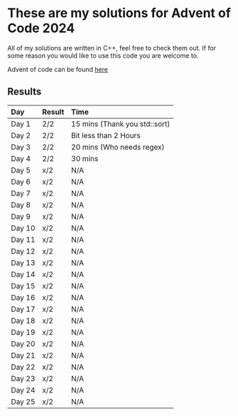 # These are my solutions for Advent of Code 2024

All of my solutions are written in C++, feel free to check them out. If for some reason you would like to use this code you are welcome to.

Advent of code can be found [here](https://adventofcode.com/2024/about)

## Results

| Day | Result | Time |
| :--- | :--- | :--- |
| Day 1 | 2/2 | 15 mins (Thank you std::sort) |
| Day 2 | 2/2 | Bit less than 2 Hours |
| Day 3 | 2/2 | 20 mins (Who needs regex) |
| Day 4 | 2/2 | 30 mins |
| Day 5 | x/2 | N/A |
| Day 6 | x/2 | N/A |
| Day 7 | x/2 | N/A |
| Day 8 | x/2 | N/A |
| Day 9 | x/2 | N/A |
| Day 10 | x/2 | N/A |
| Day 11 | x/2 | N/A |
| Day 12 | x/2 | N/A |
| Day 13 | x/2 | N/A |
| Day 14 | x/2 | N/A |
| Day 15 | x/2 | N/A |
| Day 16 | x/2 | N/A |
| Day 17 | x/2 | N/A |
| Day 18 | x/2 | N/A |
| Day 19 | x/2 | N/A |
| Day 20 | x/2 | N/A |
| Day 21 | x/2 | N/A |
| Day 22 | x/2 | N/A |
| Day 23 | x/2 | N/A |
| Day 24 | x/2 | N/A |
| Day 25 | x/2 | N/A |
